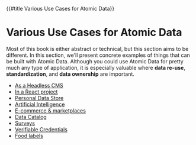 {{#title Various Use Cases for Atomic Data}}
# Various Use Cases for Atomic Data

Most of this book is either abstract or technical, but this section aims to be different.
In this section, we'll present concrete examples of things that can be built with Atomic Data.
Although you could use Atomic Data for pretty much any type of application, it is especially valuable where **data re-use**, **standardization**, and **data ownership** are important.

<!-- This should align with SUMMARY.md -->
* [As a Headless CMS](headless-cms.md)
* [In a React project](react.md)
* [Personal Data Store](personal-data-store.md)
* [Artificial Intelligence](ai.md)
* [E-commerce & marketplaces](e-commerce.md)
* [Data Catalog](data-catalog.md)
* [Surveys](surveys.md)
* [Verifiable Credentials](verifiable-credentials.md)
* [Food labels](food-labels.md)
